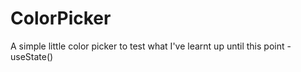 # ColorPicker
A simple little color picker to test what I've learnt up until this point - useState()

